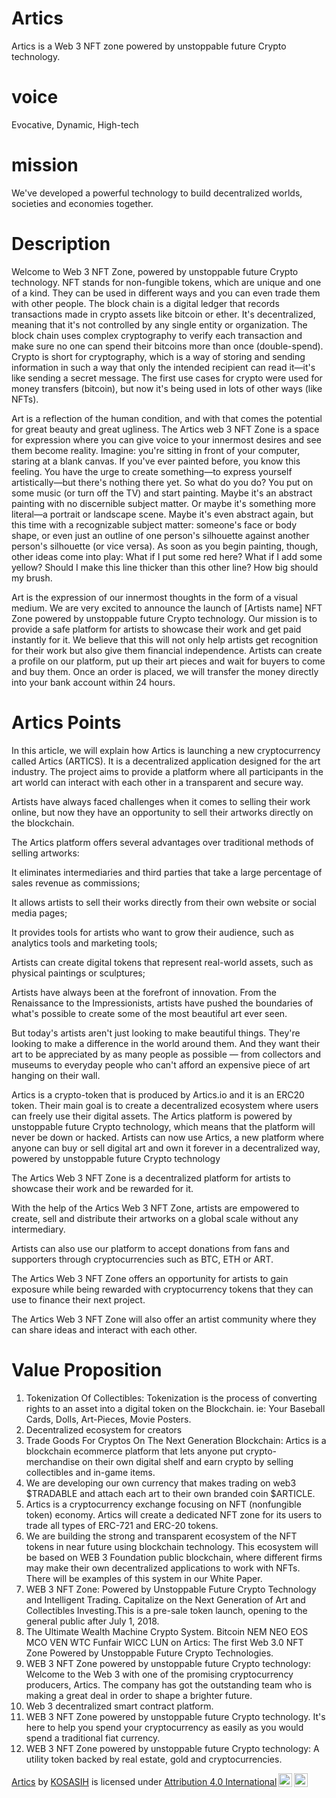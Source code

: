 # Artics
Artics is a Web 3 NFT zone powered by unstoppable future Crypto technology.

# voice
Evocative, Dynamic, High-tech

# mission
We've developed a powerful technology to build decentralized worlds, societies and economies together.

# Description
Welcome to Web 3 NFT Zone, powered by unstoppable future Crypto technology.
NFT stands for non-fungible tokens, which are unique and one of a kind. They can be used in different ways and you can even trade them with other people.
The block chain is a digital ledger that records transactions made in crypto assets like bitcoin or ether. It's decentralized, meaning that it's not controlled by any single entity or organization. The block chain uses complex cryptography to verify each transaction and make sure no one can spend their bitcoins more than once (double-spend).
Crypto is short for cryptography, which is a way of storing and sending information in such a way that only the intended recipient can read it—it's like sending a secret message.
The first use cases for crypto were used for money transfers (bitcoin), but now it's being used in lots of other ways (like NFTs).

Art is a reflection of the human condition, and with that comes the potential for great beauty and great ugliness. The Artics web 3 NFT Zone is a space for expression where you can give voice to your innermost desires and see them become reality.
Imagine: you're sitting in front of your computer, staring at a blank canvas. If you've ever painted before, you know this feeling. You have the urge to create something—to express yourself artistically—but there's nothing there yet.
So what do you do? You put on some music (or turn off the TV) and start painting. Maybe it's an abstract painting with no discernible subject matter. Or maybe it's something more literal—a portrait or landscape scene. Maybe it's even abstract again, but this time with a recognizable subject matter: someone's face or body shape, or even just an outline of one person's silhouette against another person's silhouette (or vice versa).
As soon as you begin painting, though, other ideas come into play: What if I put some red here? What if I add some yellow? Should I make this line thicker than this other line? How big should my brush.

Art is the expression of our innermost thoughts in the form of a visual medium. We are very excited to announce the launch of [Artists name] NFT Zone powered by unstoppable future Crypto technology.
Our mission is to provide a safe platform for artists to showcase their work and get paid instantly for it. We believe that this will not only help artists get recognition for their work but also give them financial independence.
Artists can create a profile on our platform, put up their art pieces and wait for buyers to come and buy them. Once an order is placed, we will transfer the money directly into your bank account within 24 hours.

# Artics Points
In this article, we will explain how Artics is launching a new cryptocurrency called Artics (ARTICS). It is a decentralized application designed for the art industry. The project aims to provide a platform where all participants in the art world can interact with each other in a transparent and secure way.

Artists have always faced challenges when it comes to selling their work online, but now they have an opportunity to sell their artworks directly on the blockchain.

The Artics platform offers several advantages over traditional methods of selling artworks:

It eliminates intermediaries and third parties that take a large percentage of sales revenue as commissions;

It allows artists to sell their works directly from their own website or social media pages;

It provides tools for artists who want to grow their audience, such as analytics tools and marketing tools;

Artists can create digital tokens that represent real-world assets, such as physical paintings or sculptures;

Artists have always been at the forefront of innovation. From the Renaissance to the Impressionists, artists have pushed the boundaries of what's possible to create some of the most beautiful art ever seen.

But today's artists aren't just looking to make beautiful things. They're looking to make a difference in the world around them. And they want their art to be appreciated by as many people as possible — from collectors and museums to everyday people who can't afford an expensive piece of art hanging on their wall.

Artics is a crypto-token that is produced by Artics.io and it is an ERC20 token. Their main goal is to create a decentralized ecosystem where users can freely use their digital assets. The Artics platform is powered by unstoppable future Crypto technology, which means that the platform will never be down or hacked.
Artists can now use Artics, a new platform where anyone can buy or sell digital art and own it forever in a decentralized way, powered by unstoppable future Crypto technology

The Artics Web 3 NFT Zone is a decentralized platform for artists to showcase their work and be rewarded for it.

With the help of the Artics Web 3 NFT Zone, artists are empowered to create, sell and distribute their artworks on a global scale without any intermediary.

Artists can also use our platform to accept donations from fans and supporters through cryptocurrencies such as BTC, ETH or ART.

The Artics Web 3 NFT Zone offers an opportunity for artists to gain exposure while being rewarded with cryptocurrency tokens that they can use to finance their next project.

The Artics Web 3 NFT Zone will also offer an artist community where they can share ideas and interact with each other.

# Value Proposition
1. Tokenization Of Collectibles: Tokenization is the process of converting rights to an asset into a digital token on the Blockchain. ie: Your Baseball Cards, Dolls, Art-Pieces, Movie Posters.
2. Decentralized ecosystem for creators
3. Trade Goods For Cryptos On The Next Generation Blockchain: Artics is a blockchain ecommerce platform that lets anyone put crypto-merchandise on their own digital shelf and earn crypto by selling collectibles and in-game items.
4. We are developing our own currency that makes trading on web3 $TRADABLE and attach each art to their own branded coin $ARTICLE.
5. Artics is a cryptocurrency exchange focusing on NFT (nonfungible token) economy. Artics will create a dedicated NFT zone for its users to trade all types of ERC-721 and ERC-20 tokens.
6. We are building the strong and transparent ecosystem of the NFT tokens in near future using blockchain technology. This ecosystem will be based on WEB 3 Foundation public blockchain, where different firms may make their own decentralized applications to work with NFTs. There will be examples of this system in our White Paper.
7. WEB 3 NFT Zone: Powered by Unstoppable Future Crypto Technology and Intelligent Trading. Capitalize on the Next Generation of Art and Collectibles Investing.This is a pre-sale token launch, opening to the general public after July 1, 2018.
8. The Ultimate Wealth Machine Crypto System. Bitcoin NEM NEO EOS MCO VEN WTC Funfair WICC LUN on Artics: The first Web 3.0 NFT Zone Powered by Unstoppable Future Crypto Technologies.
9. WEB 3 NFT Zone powered by unstoppable future Crypto technology: Welcome to the Web 3 with one of the promising cryptocurrency producers, Artics. The company has got the outstanding team who is making a great deal in order to shape a brighter future.
10. Web 3 decentralized smart contract platform.
11. WEB 3 NFT Zone powered by unstoppable future Crypto technology. It's here to help you spend your cryptocurrency as easily as you would spend a traditional fiat currency.
12. WEB 3 NFT Zone powered by unstoppable future Crypto technology: A utility token backed by real estate, gold and cryptocurrencies.


<p xmlns:cc="http://creativecommons.org/ns#" xmlns:dct="http://purl.org/dc/terms/"><a property="dct:title" rel="cc:attributionURL" href="https://github.com/KOSASIH/Artics">Artics</a> by <a rel="cc:attributionURL dct:creator" property="cc:attributionName" href="https://github.com/KOSASIH">KOSASIH</a> is licensed under <a href="http://creativecommons.org/licenses/by/4.0/?ref=chooser-v1" target="_blank" rel="license noopener noreferrer" style="display:inline-block;">Attribution 4.0 International<img style="height:22px!important;margin-left:3px;vertical-align:text-bottom;" src="https://mirrors.creativecommons.org/presskit/icons/cc.svg?ref=chooser-v1"><img style="height:22px!important;margin-left:3px;vertical-align:text-bottom;" src="https://mirrors.creativecommons.org/presskit/icons/by.svg?ref=chooser-v1"></a></p>


